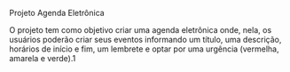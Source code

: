 Projeto Agenda Eletrônica

O projeto tem como objetivo criar uma agenda eletrônica onde, nela, os usuários poderão criar seus eventos informando um título, uma descrição, horários de início e fim, um lembrete e optar por uma urgência (vermelha, amarela e verde).1
